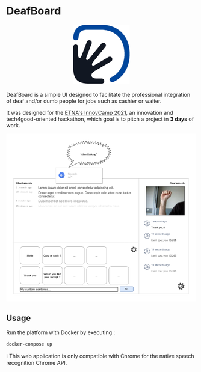# DeafBoard

<center>
    <img src="./logo.png"/>
</center>
<br/>
DeafBoard is a simple UI designed to facilitate the professional integration of deaf and/or dumb people for jobs such as cashier or waiter.

It was designed for the [ETNA's InnovCamp 2021](https://etna.io), an innovation and tech4good-oriented hackathon, which goal is to pitch a project in **3 days** of work.

![DeafBoard interface](./interface.png)

## Usage

Run the platform with Docker by executing :

```bash
docker-compose up
```

:information_source: This web application is only compatible with Chrome for the native speech recognition Chrome API.
